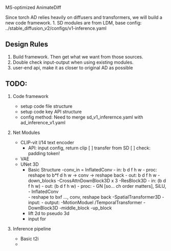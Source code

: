 MS-optimized AnimateDiff

Since torch AD relies heavily on diffusers and transformers, we will build a new code framework.
    1. SD modules are from LDM, base config: ../stable_diffusion_v2/configs/v1-inference.yaml

## Design Rules
1. Build framework. Then get what we want from those sources. 
2. Double check input-output when using existing modules.
3. user-end api, make it as closer to original AD as possible

## TODO: 
1. Code framework 
    - setup code file structure 
    - setup code key API structure
    - config method:
        Need to merge sd_v1_inferernce.yaml with ad_inference_v1.yaml
    
2. Net Modules
    - CLIP-vit l/14 text encoder 
        - API: input config, return clip 
        [ ] transfer from SD 
        [ ] check: padding token! 
    - VAE 
    - UNet 3D
        - Basic Structure
            -conv_in = InflatedConv
                - in: b d f h w
                - proc: reshape to b*f d h w -> conv -> reshape back
                - out: b d f h w
            -down_blocks
                -CrossAttnDownBlock3D x 3
                    -ResBlock3D
                        - in: (b d f h w)
                        - out: (b d f h w)
                        - proc: 
                            - GN [so... ch order matters], SiLU, 
                            - InflatedConv  
                                - reshape to bxf ..., conv, reshape back
                    -SpatialTransformer3D 
                        - input: 
                        - output: 
                    -MotionModuel /TemporalTransformer 
                -DownBlock3D
            -middle_block
            -up_block
        - lift 2d to pseudo 3d
        - input for  

3. Inference pipeline
    - Basic t2i
    - 
    
